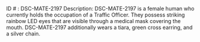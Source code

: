 ID # : DSC-MATE-2197
Description: DSC-MATE-2197 is a female human who currently holds the occupation of a Traffic Officer. They possess striking rainbow LED eyes that are visible through a medical mask covering the mouth. DSC-MATE-2197 additionally wears a tiara, green cross earring, and a silver chain.